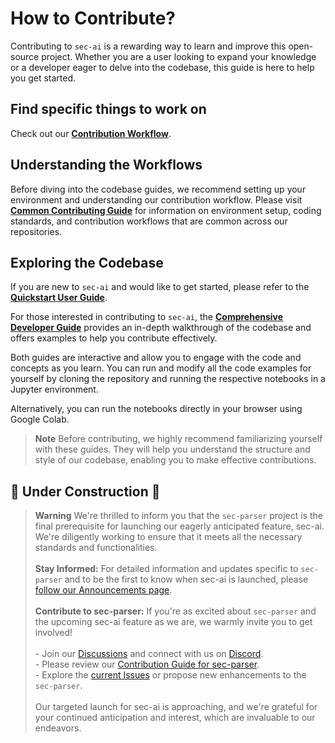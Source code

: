 # How to Contribute?

Contributing to `sec-ai` is a rewarding way to learn and improve this open-source project. Whether you are a user looking to expand your knowledge or a developer eager to delve into the codebase, this guide is here to help you get started.

## Find specific things to work on

Check out our [**Contribution Workflow**](https://github.com/alphanome-ai/sec-parser/edit/main/CONTRIBUTING.md).

## Understanding the Workflows

Before diving into the codebase guides, we recommend setting up your environment and understanding our contribution workflow. Please visit [**Common Contributing Guide**](https://github.com/alphanome-ai/common-contributing-guide) for information on environment setup, coding standards, and contribution workflows that are common across our repositories.

## Exploring the Codebase

If you are new to `sec-ai` and would like to get started, please refer to the [**Quickstart User Guide**](https://sec-ai.readthedocs.io/en/latest/notebooks/user_guide.html).
  
For those interested in contributing to `sec-ai`, the [**Comprehensive Developer Guide**](https://sec-ai.readthedocs.io/en/latest/notebooks/developer_guide.html) provides an in-depth walkthrough of the codebase and offers examples to help you contribute effectively.

Both guides are interactive and allow you to engage with the code and concepts as you learn. You can run and modify all the code examples for yourself by cloning the repository and running the respective notebooks in a Jupyter environment.

Alternatively, you can run the notebooks directly in your browser using Google Colab.

> **Note**
Before contributing, we highly recommend familiarizing yourself with these guides. They will help you understand the structure and style of our codebase, enabling you to make effective contributions.

## 🚧 Under Construction 🚧

> **Warning**
We're thrilled to inform you that the `sec-parser` project is the final prerequisite for launching our eagerly anticipated feature, sec-ai. We're diligently working to ensure that it meets all the necessary standards and functionalities.<br><br><b>Stay Informed:</b> For detailed information and updates specific to `sec-parser` and to be the first to know when sec-ai is launched, please <a href="https://github.com/orgs/alphanome-ai/discussions/categories/announcements">follow our Announcements page</a>.<br><br><b>Contribute to sec-parser:</b> If you're as excited about `sec-parser` and the upcoming sec-ai feature as we are, we warmly invite you to get involved!<br><br>- Join our <a href="https://github.com/alphanome-ai/sec-parser/blob/main/CONTRIBUTING.md">Discussions</a> and connect with us on <a href="https://discord.gg/w6bpyBW6">Discord</a>.<br>- Please review our <a href="https://github.com/alphanome-ai/sec-parser/blob/main/CONTRIBUTING.md">Contribution Guide for sec-parser</a>.<br>- Explore the <a href="https://github.com/alphanome-ai/sec-parser/issues">current Issues</a> or propose new enhancements to the `sec-parser`.<br><br>Our targeted launch for sec-ai is approaching, and we're grateful for your continued anticipation and interest, which are invaluable to our endeavors.<br>
